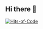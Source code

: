 ## Hi there 👋

[![Hits-of-Code](https://hitsofcode.com/github/Nathan03nable/msp-rmm-server?branch=integration)](https://hitsofcode.com/github/Nathan03nable/msp-rmm-server/view?branch=integration)
<!--
**Nathan03nable/Nathan03nable** is a ✨ _special_ ✨ repository because its `README.md` (this file) appears on your GitHub profile.

Here are some ideas to get you started:

- 🔭 I’m currently working on ...
- 🌱 I’m currently learning ...
- 👯 I’m looking to collaborate on ...
- 🤔 I’m looking for help with ...
- 💬 Ask me about ...
- 📫 How to reach me: ...
- 😄 Pronouns: ...
- ⚡ Fun fact: ...
-->
